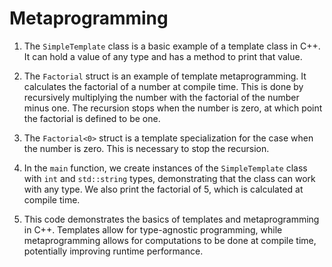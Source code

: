 # Metaprogramming
1. The `SimpleTemplate` class is a basic example of a template class in C++. It can hold a value of any type and has a method to print that value.

2. The `Factorial` struct is an example of template metaprogramming. It calculates the factorial of a number at compile time. This is done by recursively multiplying the number with the factorial of the number minus one. The recursion stops when the number is zero, at which point the factorial is defined to be one.

3. The `Factorial<0>` struct is a template specialization for the case when the number is zero. This is necessary to stop the recursion.

4. In the `main` function, we create instances of the `SimpleTemplate` class with `int` and `std::string` types, demonstrating that the class can work with any type. We also print the factorial of 5, which is calculated at compile time.

5. This code demonstrates the basics of templates and metaprogramming in C++. Templates allow for type-agnostic programming, while metaprogramming allows for computations to be done at compile time, potentially improving runtime performance.